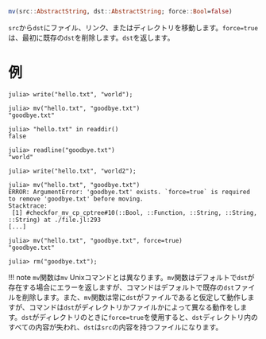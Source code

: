 ```julia
mv(src::AbstractString, dst::AbstractString; force::Bool=false)
```

`src`から`dst`にファイル、リンク、またはディレクトリを移動します。`force=true`は、最初に既存の`dst`を削除します。`dst`を返します。

# 例

```jldoctest; filter = r"Stacktrace:(\n \[[0-9]+\].*)*"
julia> write("hello.txt", "world");

julia> mv("hello.txt", "goodbye.txt")
"goodbye.txt"

julia> "hello.txt" in readdir()
false

julia> readline("goodbye.txt")
"world"

julia> write("hello.txt", "world2");

julia> mv("hello.txt", "goodbye.txt")
ERROR: ArgumentError: 'goodbye.txt' exists. `force=true` is required to remove 'goodbye.txt' before moving.
Stacktrace:
 [1] #checkfor_mv_cp_cptree#10(::Bool, ::Function, ::String, ::String, ::String) at ./file.jl:293
[...]

julia> mv("hello.txt", "goodbye.txt", force=true)
"goodbye.txt"

julia> rm("goodbye.txt");

```

!!! note
    `mv`関数は`mv` Unixコマンドとは異なります。`mv`関数はデフォルトで`dst`が存在する場合にエラーを返しますが、コマンドはデフォルトで既存の`dst`ファイルを削除します。また、`mv`関数は常に`dst`がファイルであると仮定して動作しますが、コマンドは`dst`がディレクトリかファイルかによって異なる動作をします。`dst`がディレクトリのときに`force=true`を使用すると、`dst`ディレクトリ内のすべての内容が失われ、`dst`は`src`の内容を持つファイルになります。

